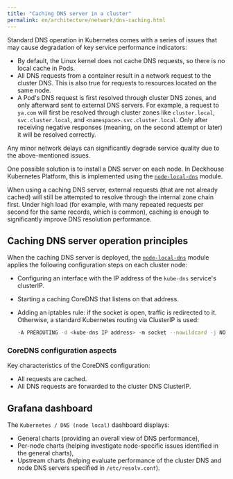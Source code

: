 ```yaml
---
title: "Caching DNS server in a cluster"
permalink: en/architecture/network/dns-caching.html
---
```


Standard DNS operation in Kubernetes comes with a series of issues
that may cause degradation of key service performance indicators:

- By default, the Linux kernel does not cache DNS requests, so there is no local cache in Pods.
- All DNS requests from a container result in a network request to the cluster DNS.
  This is also true for requests to resources located on the same node.
- A Pod's DNS request is first resolved through cluster DNS zones, and only afterward sent to external DNS servers.
  For example, a request to `ya.com` will first be resolved through cluster zones like `cluster.local`,
  `svc.cluster.local`, and `<namespace>.svc.cluster.local`.
  Only after receiving negative responses (meaning, on the second attempt or later) it will be resolved correctly.

Any minor network delays can significantly degrade service quality due to the above-mentioned issues.

One possible solution is to install a DNS server on each node.
In Deckhouse Kubernetes Platform, this is implemented using the [`node-local-dns`](/modules/node-local-dns/) module.

When using a caching DNS server,
external requests (that are not already cached) will still be attempted to resolve through the internal zone chain first.
Under high load (for example, with many repeated requests per second for the same records, which is common),
caching is enough to significantly improve DNS resolution performance.

## Caching DNS server operation principles

When the caching DNS server is deployed,
the [`node-local-dns`](/modules/node-local-dns/) module applies the following configuration steps on each cluster node:

- Configuring an interface with the IP address of the `kube-dns` service's clusterIP.
- Starting a caching CoreDNS that listens on that address.
- Adding an iptables rule: if the socket is open, traffic is redirected to it.
  Otherwise, a standard Kubernetes routing via ClusterIP is used:

  ```bash
  -A PREROUTING -d <kube-dns IP address> -m socket --nowildcard -j NOTRACK
  ```

### CoreDNS configuration aspects

Key characteristics of the CoreDNS configuration:

- All requests are cached.
- All DNS requests are forwarded to the cluster DNS ClusterIP.

## Grafana dashboard

The `Kubernetes / DNS (node local)` dashboard displays:

- General charts (providing an overall view of DNS performance),
- Per-node charts (helping investigate node-specific issues identified in the general charts),
- Upstream charts (helping evaluate performance of the cluster DNS and node DNS servers specified in `/etc/resolv.conf`).
